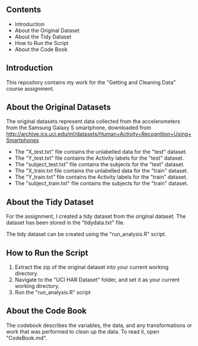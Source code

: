 Contents
--------
* Introduction
* About the Original Dataset
* About the Tidy Dataset
* How to Run the Script
* About the Code Book


Introduction
----------------
This repository contains my work for the "Getting and Cleaning Data" course assignment.


About the Original Datasets
---------------------------
The original datasets represent data collected from the accelerometers from the Samsung Galaxy S smartphone, downloaded from 
http://archive.ics.uci.edu/ml/datasets/Human+Activity+Recognition+Using+Smartphones

* The "X_test.txt" file contains the unlabelled data for the "test" dataset.
* The "Y_test.txt" file contains the Activity labels for the "test" dataset.
* The "subject_test.txt" file contains the subjects for the "test" dataset.
* The "X_train.txt file contains the unlabelled data for the "train" dataset.
* The "Y_train.txt" file contains the Activity labels for the "train" dataset.
* The "subject_train.txt" file contains the subjects for the "train" dataset.


About the Tidy Dataset
----------------------
For the assignment, I created a tidy dataset from the original dataset. The dataset has been stored in the "tidydata.txt" file.

The tidy dataset can be created using the "run_analysis.R" script.


How to Run the Script
---------------------
1. Extract the zip of the original dataset into your current working directory.
2. Navigate to the "UCI HAR Dataset" folder, and set it as your current working directory.
3. Run the "run_analysis.R" script


About the Code Book
-------------------
The codebook describes the variables, the data, and any transformations or work that was performed to clean up the data. To read it, open "CodeBook.md".